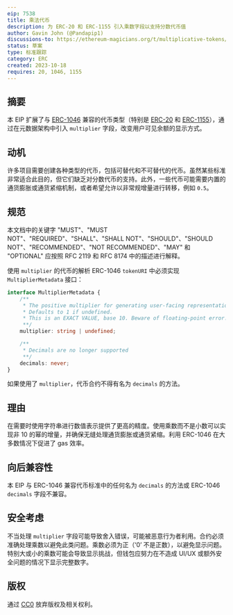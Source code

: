 ```yaml
---
eip: 7538
title: 乘法代币
description: 为 ERC-20 和 ERC-1155 引入乘数字段以支持分数代币值
author: Gavin John (@Pandapip1)
discussions-to: https://ethereum-magicians.org/t/multiplicative-tokens/16149
status: 草案
type: 标准跟踪
category: ERC
created: 2023-10-18
requires: 20, 1046, 1155
---
```


## 摘要

本 EIP 扩展了与 [ERC-1046](./eip-1046.md) 兼容的代币类型（特别是 [ERC-20](./eip-20.md) 和 [ERC-1155](./eip-1155.md)），通过在元数据架构中引入 `multiplier` 字段，改变用户可见余额的显示方式。

## 动机

许多项目需要创建各种类型的代币，包括可替代和不可替代的代币。虽然某些标准非常适合此目的，但它们缺乏对分数代币的支持。此外，一些代币可能需要内置的通货膨胀或通货紧缩机制，或者希望允许以非常规增量进行转移，例如 `0.5`。

## 规范

本文档中的关键字 "MUST"、"MUST NOT"、"REQUIRED"、"SHALL"、"SHALL NOT"、"SHOULD"、"SHOULD NOT"、"RECOMMENDED"、"NOT RECOMMENDED"、"MAY" 和 "OPTIONAL" 应按照 RFC 2119 和 RFC 8174 中的描述进行解释。

使用 `multiplier` 的代币的解析 ERC-1046 `tokenURI` 中必须实现 `MultiplierMetadata` 接口：

```typescript
interface MultiplierMetadata {
    /**
     * The positive multiplier for generating user-facing representation.
     * Defaults to 1 if undefined.
     * This is an EXACT VALUE, base 10. Beware of floating-point error!
     **/
    multiplier: string | undefined;

    /**
     * Decimals are no longer supported
     **/
    decimals: never;
}
```

如果使用了 `multiplier`，代币合约不得有名为 `decimals` 的方法。

## 理由

在需要时使用字符串进行数值表示提供了更高的精度。使用乘数而不是小数可以实现非 10 的幂的增量，并确保无缝处理通货膨胀或通货紧缩。利用 ERC-1046 在大多数情况下促进了 gas 效率。

## 向后兼容性

本 EIP 与 ERC-1046 兼容代币标准中的任何名为 `decimals` 的方法或 ERC-1046 `decimals` 字段不兼容。

## 安全考虑

不当处理 `multiplier` 字段可能导致舍入错误，可能被恶意行为者利用。合约必须准确处理乘数以避免此类问题。乘数必须为正（‘0’ 不是正数），以避免显示问题。特别大或小的乘数可能会导致显示挑战，但钱包应努力在不造成 UI/UX 或额外安全问题的情况下显示完整数字。

## 版权

通过 [CC0](../LICENSE.md) 放弃版权及相关权利。
